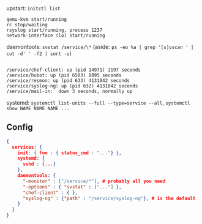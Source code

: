 upstart: `initctl list`

```none
qemu-kvm start/running
rc stop/waiting
rsyslog start/running, process 1237
network-interface (lo) start/running
```

daemontools: `svstat /service/\*` (aside: `ps -eo %a | grep '[s]vscan ' | cut -d' ' -f2 | sort -u`)

```none

/service/chef-client: up (pid 14971) 1197 seconds
/service/hubot: up (pid 6583) 8895 seconds
/service/resmon: up (pid 633) 4131042 seconds
/service/syslog-ng: up (pid 632) 4131042 seconds
/service/mail-in:  down 3 seconds, normally up
```

systemd: `systemctl list-units --full --type=service --all`, `systemctl show NAME NAME NAME ...`

## Config

```json
{
  services: {
    init: { foo : { status_cmd : "..."} },
    systemd: {
      sshd : {...}
    },
    daemontools: {
      "-monitor" : ["/service/*"], # probably all you need
      "-options" : { "svstat" : ["..."] },
      "chef-client" : { },
      "syslog-ng" : {"path" : "/service/syslog-ng"}, # is the default
    }
  }
}
```
